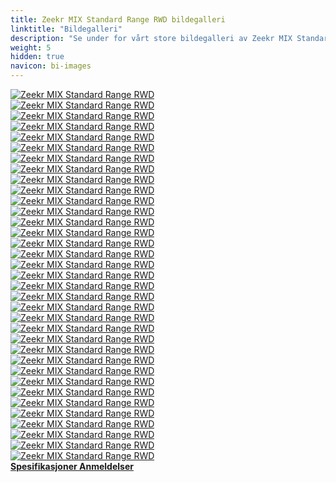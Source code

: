 ```yaml
---
title: Zeekr MIX Standard Range RWD bildegalleri
linktitle: "Bildegalleri"
description: "Se under for vårt store bildegalleri av Zeekr MIX Standard Range RWD. Klikk på bildene for høyoppløselige versjoner."
weight: 5
hidden: true
navicon: bi-images
---
```

<!-- markdownlint-disable MD033 -->
<div class="row" id ="my-gallery">
	<div class="pswp-grid-item col-6 col-md-4">
		<a href="https://media.evkx.net/multimedia/models/zeekr/mix/mix_standard_range_rwd/camping_1.jpg"
data-pswp-src="https://media.evkx.net/multimedia/models/zeekr/mix/mix_standard_range_rwd/camping_1.jpg"
data-pswp-width="3000"
data-pswp-height="2000" 
target="_blank">
			<img src="https://media.evkx.net/multimedia/models/zeekr/mix/mix_standard_range_rwd/camping_1_xst.jpg" alt="Zeekr MIX Standard Range RWD" class="img-fluid " />
		</a>
	</div>
	<div class="pswp-grid-item col-6 col-md-4">
		<a href="https://media.evkx.net/multimedia/models/zeekr/mix/mix_standard_range_rwd/dynamic_1.jpg"
data-pswp-src="https://media.evkx.net/multimedia/models/zeekr/mix/mix_standard_range_rwd/dynamic_1.jpg"
data-pswp-width="3000"
data-pswp-height="2000" 
target="_blank">
			<img src="https://media.evkx.net/multimedia/models/zeekr/mix/mix_standard_range_rwd/dynamic_1_xst.jpg" alt="Zeekr MIX Standard Range RWD" class="img-fluid " />
		</a>
	</div>
	<div class="pswp-grid-item col-6 col-md-4">
		<a href="https://media.evkx.net/multimedia/models/zeekr/mix/mix_standard_range_rwd/dynamic_2.jpg"
data-pswp-src="https://media.evkx.net/multimedia/models/zeekr/mix/mix_standard_range_rwd/dynamic_2.jpg"
data-pswp-width="3000"
data-pswp-height="2000" 
target="_blank">
			<img src="https://media.evkx.net/multimedia/models/zeekr/mix/mix_standard_range_rwd/dynamic_2_xst.jpg" alt="Zeekr MIX Standard Range RWD" class="img-fluid " />
		</a>
	</div>
	<div class="pswp-grid-item col-6 col-md-4">
		<a href="https://media.evkx.net/multimedia/models/zeekr/mix/mix_standard_range_rwd/dynamic_3.jpg"
data-pswp-src="https://media.evkx.net/multimedia/models/zeekr/mix/mix_standard_range_rwd/dynamic_3.jpg"
data-pswp-width="3000"
data-pswp-height="1999" 
target="_blank">
			<img src="https://media.evkx.net/multimedia/models/zeekr/mix/mix_standard_range_rwd/dynamic_3_xst.jpg" alt="Zeekr MIX Standard Range RWD" class="img-fluid " />
		</a>
	</div>
	<div class="pswp-grid-item col-6 col-md-4">
		<a href="https://media.evkx.net/multimedia/models/zeekr/mix/mix_standard_range_rwd/dynamic_4.jpg"
data-pswp-src="https://media.evkx.net/multimedia/models/zeekr/mix/mix_standard_range_rwd/dynamic_4.jpg"
data-pswp-width="3000"
data-pswp-height="1999" 
target="_blank">
			<img src="https://media.evkx.net/multimedia/models/zeekr/mix/mix_standard_range_rwd/dynamic_4_xst.jpg" alt="Zeekr MIX Standard Range RWD" class="img-fluid " />
		</a>
	</div>
	<div class="pswp-grid-item col-6 col-md-4">
		<a href="https://media.evkx.net/multimedia/models/zeekr/mix/mix_standard_range_rwd/dynamic_5.jpg"
data-pswp-src="https://media.evkx.net/multimedia/models/zeekr/mix/mix_standard_range_rwd/dynamic_5.jpg"
data-pswp-width="3000"
data-pswp-height="1999" 
target="_blank">
			<img src="https://media.evkx.net/multimedia/models/zeekr/mix/mix_standard_range_rwd/dynamic_5_xst.jpg" alt="Zeekr MIX Standard Range RWD" class="img-fluid " />
		</a>
	</div>
	<div class="pswp-grid-item col-6 col-md-4">
		<a href="https://media.evkx.net/multimedia/models/zeekr/mix/mix_standard_range_rwd/exterior_1.JPG"
data-pswp-src="https://media.evkx.net/multimedia/models/zeekr/mix/mix_standard_range_rwd/exterior_1.JPG"
data-pswp-width="3000"
data-pswp-height="1999" 
target="_blank">
			<img src="https://media.evkx.net/multimedia/models/zeekr/mix/mix_standard_range_rwd/exterior_1_xst.JPG" alt="Zeekr MIX Standard Range RWD" class="img-fluid " />
		</a>
	</div>
	<div class="pswp-grid-item col-6 col-md-4">
		<a href="https://media.evkx.net/multimedia/models/zeekr/mix/mix_standard_range_rwd/exterior_10.jpg"
data-pswp-src="https://media.evkx.net/multimedia/models/zeekr/mix/mix_standard_range_rwd/exterior_10.jpg"
data-pswp-width="3000"
data-pswp-height="2000" 
target="_blank">
			<img src="https://media.evkx.net/multimedia/models/zeekr/mix/mix_standard_range_rwd/exterior_10_xst.jpg" alt="Zeekr MIX Standard Range RWD" class="img-fluid " />
		</a>
	</div>
	<div class="pswp-grid-item col-6 col-md-4">
		<a href="https://media.evkx.net/multimedia/models/zeekr/mix/mix_standard_range_rwd/exterior_11.JPG"
data-pswp-src="https://media.evkx.net/multimedia/models/zeekr/mix/mix_standard_range_rwd/exterior_11.JPG"
data-pswp-width="3000"
data-pswp-height="1687" 
target="_blank">
			<img src="https://media.evkx.net/multimedia/models/zeekr/mix/mix_standard_range_rwd/exterior_11_xst.JPG" alt="Zeekr MIX Standard Range RWD" class="img-fluid " />
		</a>
	</div>
	<div class="pswp-grid-item col-6 col-md-4">
		<a href="https://media.evkx.net/multimedia/models/zeekr/mix/mix_standard_range_rwd/exterior_12.JPG"
data-pswp-src="https://media.evkx.net/multimedia/models/zeekr/mix/mix_standard_range_rwd/exterior_12.JPG"
data-pswp-width="3000"
data-pswp-height="2000" 
target="_blank">
			<img src="https://media.evkx.net/multimedia/models/zeekr/mix/mix_standard_range_rwd/exterior_12_xst.JPG" alt="Zeekr MIX Standard Range RWD" class="img-fluid " />
		</a>
	</div>
	<div class="pswp-grid-item col-6 col-md-4">
		<a href="https://media.evkx.net/multimedia/models/zeekr/mix/mix_standard_range_rwd/exterior_13.jpg"
data-pswp-src="https://media.evkx.net/multimedia/models/zeekr/mix/mix_standard_range_rwd/exterior_13.jpg"
data-pswp-width="3000"
data-pswp-height="2000" 
target="_blank">
			<img src="https://media.evkx.net/multimedia/models/zeekr/mix/mix_standard_range_rwd/exterior_13_xst.jpg" alt="Zeekr MIX Standard Range RWD" class="img-fluid " />
		</a>
	</div>
	<div class="pswp-grid-item col-6 col-md-4">
		<a href="https://media.evkx.net/multimedia/models/zeekr/mix/mix_standard_range_rwd/exterior_2.jpg"
data-pswp-src="https://media.evkx.net/multimedia/models/zeekr/mix/mix_standard_range_rwd/exterior_2.jpg"
data-pswp-width="3000"
data-pswp-height="2000" 
target="_blank">
			<img src="https://media.evkx.net/multimedia/models/zeekr/mix/mix_standard_range_rwd/exterior_2_xst.jpg" alt="Zeekr MIX Standard Range RWD" class="img-fluid " />
		</a>
	</div>
	<div class="pswp-grid-item col-6 col-md-4">
		<a href="https://media.evkx.net/multimedia/models/zeekr/mix/mix_standard_range_rwd/exterior_3.jpg"
data-pswp-src="https://media.evkx.net/multimedia/models/zeekr/mix/mix_standard_range_rwd/exterior_3.jpg"
data-pswp-width="3000"
data-pswp-height="2000" 
target="_blank">
			<img src="https://media.evkx.net/multimedia/models/zeekr/mix/mix_standard_range_rwd/exterior_3_xst.jpg" alt="Zeekr MIX Standard Range RWD" class="img-fluid " />
		</a>
	</div>
	<div class="pswp-grid-item col-6 col-md-4">
		<a href="https://media.evkx.net/multimedia/models/zeekr/mix/mix_standard_range_rwd/exterior_4.jpg"
data-pswp-src="https://media.evkx.net/multimedia/models/zeekr/mix/mix_standard_range_rwd/exterior_4.jpg"
data-pswp-width="3000"
data-pswp-height="2000" 
target="_blank">
			<img src="https://media.evkx.net/multimedia/models/zeekr/mix/mix_standard_range_rwd/exterior_4_xst.jpg" alt="Zeekr MIX Standard Range RWD" class="img-fluid " />
		</a>
	</div>
	<div class="pswp-grid-item col-6 col-md-4">
		<a href="https://media.evkx.net/multimedia/models/zeekr/mix/mix_standard_range_rwd/exterior_5.jpg"
data-pswp-src="https://media.evkx.net/multimedia/models/zeekr/mix/mix_standard_range_rwd/exterior_5.jpg"
data-pswp-width="3000"
data-pswp-height="2000" 
target="_blank">
			<img src="https://media.evkx.net/multimedia/models/zeekr/mix/mix_standard_range_rwd/exterior_5_xst.jpg" alt="Zeekr MIX Standard Range RWD" class="img-fluid " />
		</a>
	</div>
	<div class="pswp-grid-item col-6 col-md-4">
		<a href="https://media.evkx.net/multimedia/models/zeekr/mix/mix_standard_range_rwd/exterior_6.jpg"
data-pswp-src="https://media.evkx.net/multimedia/models/zeekr/mix/mix_standard_range_rwd/exterior_6.jpg"
data-pswp-width="3000"
data-pswp-height="2250" 
target="_blank">
			<img src="https://media.evkx.net/multimedia/models/zeekr/mix/mix_standard_range_rwd/exterior_6_xst.jpg" alt="Zeekr MIX Standard Range RWD" class="img-fluid " />
		</a>
	</div>
	<div class="pswp-grid-item col-6 col-md-4">
		<a href="https://media.evkx.net/multimedia/models/zeekr/mix/mix_standard_range_rwd/exterior_7.jpg"
data-pswp-src="https://media.evkx.net/multimedia/models/zeekr/mix/mix_standard_range_rwd/exterior_7.jpg"
data-pswp-width="3000"
data-pswp-height="2000" 
target="_blank">
			<img src="https://media.evkx.net/multimedia/models/zeekr/mix/mix_standard_range_rwd/exterior_7_xst.jpg" alt="Zeekr MIX Standard Range RWD" class="img-fluid " />
		</a>
	</div>
	<div class="pswp-grid-item col-6 col-md-4">
		<a href="https://media.evkx.net/multimedia/models/zeekr/mix/mix_standard_range_rwd/exterior_8.jpg"
data-pswp-src="https://media.evkx.net/multimedia/models/zeekr/mix/mix_standard_range_rwd/exterior_8.jpg"
data-pswp-width="3000"
data-pswp-height="1999" 
target="_blank">
			<img src="https://media.evkx.net/multimedia/models/zeekr/mix/mix_standard_range_rwd/exterior_8_xst.jpg" alt="Zeekr MIX Standard Range RWD" class="img-fluid " />
		</a>
	</div>
	<div class="pswp-grid-item col-6 col-md-4">
		<a href="https://media.evkx.net/multimedia/models/zeekr/mix/mix_standard_range_rwd/exterior_9.jpg"
data-pswp-src="https://media.evkx.net/multimedia/models/zeekr/mix/mix_standard_range_rwd/exterior_9.jpg"
data-pswp-width="3000"
data-pswp-height="1999" 
target="_blank">
			<img src="https://media.evkx.net/multimedia/models/zeekr/mix/mix_standard_range_rwd/exterior_9_xst.jpg" alt="Zeekr MIX Standard Range RWD" class="img-fluid " />
		</a>
	</div>
	<div class="pswp-grid-item col-6 col-md-4">
		<a href="https://media.evkx.net/multimedia/models/zeekr/mix/mix_standard_range_rwd/firstrowseats_1.jpg"
data-pswp-src="https://media.evkx.net/multimedia/models/zeekr/mix/mix_standard_range_rwd/firstrowseats_1.jpg"
data-pswp-width="3000"
data-pswp-height="2000" 
target="_blank">
			<img src="https://media.evkx.net/multimedia/models/zeekr/mix/mix_standard_range_rwd/firstrowseats_1_xst.jpg" alt="Zeekr MIX Standard Range RWD" class="img-fluid " />
		</a>
	</div>
	<div class="pswp-grid-item col-6 col-md-4">
		<a href="https://media.evkx.net/multimedia/models/zeekr/mix/mix_standard_range_rwd/frunk_1.jpg"
data-pswp-src="https://media.evkx.net/multimedia/models/zeekr/mix/mix_standard_range_rwd/frunk_1.jpg"
data-pswp-width="3000"
data-pswp-height="1999" 
target="_blank">
			<img src="https://media.evkx.net/multimedia/models/zeekr/mix/mix_standard_range_rwd/frunk_1_xst.jpg" alt="Zeekr MIX Standard Range RWD" class="img-fluid " />
		</a>
	</div>
	<div class="pswp-grid-item col-6 col-md-4">
		<a href="https://media.evkx.net/multimedia/models/zeekr/mix/mix_standard_range_rwd/headlights_1.JPG"
data-pswp-src="https://media.evkx.net/multimedia/models/zeekr/mix/mix_standard_range_rwd/headlights_1.JPG"
data-pswp-width="3000"
data-pswp-height="1999" 
target="_blank">
			<img src="https://media.evkx.net/multimedia/models/zeekr/mix/mix_standard_range_rwd/headlights_1_xst.JPG" alt="Zeekr MIX Standard Range RWD" class="img-fluid " />
		</a>
	</div>
	<div class="pswp-grid-item col-6 col-md-4">
		<a href="https://media.evkx.net/multimedia/models/zeekr/mix/mix_standard_range_rwd/headlights_2.JPG"
data-pswp-src="https://media.evkx.net/multimedia/models/zeekr/mix/mix_standard_range_rwd/headlights_2.JPG"
data-pswp-width="3000"
data-pswp-height="1999" 
target="_blank">
			<img src="https://media.evkx.net/multimedia/models/zeekr/mix/mix_standard_range_rwd/headlights_2_xst.JPG" alt="Zeekr MIX Standard Range RWD" class="img-fluid " />
		</a>
	</div>
	<div class="pswp-grid-item col-6 col-md-4">
		<a href="https://media.evkx.net/multimedia/models/zeekr/mix/mix_standard_range_rwd/headlights_3.JPG"
data-pswp-src="https://media.evkx.net/multimedia/models/zeekr/mix/mix_standard_range_rwd/headlights_3.JPG"
data-pswp-width="3000"
data-pswp-height="1999" 
target="_blank">
			<img src="https://media.evkx.net/multimedia/models/zeekr/mix/mix_standard_range_rwd/headlights_3_xst.JPG" alt="Zeekr MIX Standard Range RWD" class="img-fluid " />
		</a>
	</div>
	<div class="pswp-grid-item col-6 col-md-4">
		<a href="https://media.evkx.net/multimedia/models/zeekr/mix/mix_standard_range_rwd/headlights_4.JPG"
data-pswp-src="https://media.evkx.net/multimedia/models/zeekr/mix/mix_standard_range_rwd/headlights_4.JPG"
data-pswp-width="3000"
data-pswp-height="1999" 
target="_blank">
			<img src="https://media.evkx.net/multimedia/models/zeekr/mix/mix_standard_range_rwd/headlights_4_xst.JPG" alt="Zeekr MIX Standard Range RWD" class="img-fluid " />
		</a>
	</div>
	<div class="pswp-grid-item col-6 col-md-4">
		<a href="https://media.evkx.net/multimedia/models/zeekr/mix/mix_standard_range_rwd/headlights_5.JPG"
data-pswp-src="https://media.evkx.net/multimedia/models/zeekr/mix/mix_standard_range_rwd/headlights_5.JPG"
data-pswp-width="3000"
data-pswp-height="1999" 
target="_blank">
			<img src="https://media.evkx.net/multimedia/models/zeekr/mix/mix_standard_range_rwd/headlights_5_xst.JPG" alt="Zeekr MIX Standard Range RWD" class="img-fluid " />
		</a>
	</div>
	<div class="pswp-grid-item col-6 col-md-4">
		<a href="https://media.evkx.net/multimedia/models/zeekr/mix/mix_standard_range_rwd/interior_1.jpg"
data-pswp-src="https://media.evkx.net/multimedia/models/zeekr/mix/mix_standard_range_rwd/interior_1.jpg"
data-pswp-width="3000"
data-pswp-height="1999" 
target="_blank">
			<img src="https://media.evkx.net/multimedia/models/zeekr/mix/mix_standard_range_rwd/interior_1_xst.jpg" alt="Zeekr MIX Standard Range RWD" class="img-fluid " />
		</a>
	</div>
	<div class="pswp-grid-item col-6 col-md-4">
		<a href="https://media.evkx.net/multimedia/models/zeekr/mix/mix_standard_range_rwd/interior_2.jpg"
data-pswp-src="https://media.evkx.net/multimedia/models/zeekr/mix/mix_standard_range_rwd/interior_2.jpg"
data-pswp-width="3000"
data-pswp-height="1999" 
target="_blank">
			<img src="https://media.evkx.net/multimedia/models/zeekr/mix/mix_standard_range_rwd/interior_2_xst.jpg" alt="Zeekr MIX Standard Range RWD" class="img-fluid " />
		</a>
	</div>
	<div class="pswp-grid-item col-6 col-md-4">
		<a href="https://media.evkx.net/multimedia/models/zeekr/mix/mix_standard_range_rwd/interior_3.jpg"
data-pswp-src="https://media.evkx.net/multimedia/models/zeekr/mix/mix_standard_range_rwd/interior_3.jpg"
data-pswp-width="3000"
data-pswp-height="2000" 
target="_blank">
			<img src="https://media.evkx.net/multimedia/models/zeekr/mix/mix_standard_range_rwd/interior_3_xst.jpg" alt="Zeekr MIX Standard Range RWD" class="img-fluid " />
		</a>
	</div>
	<div class="pswp-grid-item col-6 col-md-4">
		<a href="https://media.evkx.net/multimedia/models/zeekr/mix/mix_standard_range_rwd/interior_4.jpg"
data-pswp-src="https://media.evkx.net/multimedia/models/zeekr/mix/mix_standard_range_rwd/interior_4.jpg"
data-pswp-width="3000"
data-pswp-height="2000" 
target="_blank">
			<img src="https://media.evkx.net/multimedia/models/zeekr/mix/mix_standard_range_rwd/interior_4_xst.jpg" alt="Zeekr MIX Standard Range RWD" class="img-fluid " />
		</a>
	</div>
	<div class="pswp-grid-item col-6 col-md-4">
		<a href="https://media.evkx.net/multimedia/models/zeekr/mix/mix_standard_range_rwd/main_1.jpg"
data-pswp-src="https://media.evkx.net/multimedia/models/zeekr/mix/mix_standard_range_rwd/main_1.jpg"
data-pswp-width="3000"
data-pswp-height="1999" 
target="_blank">
			<img src="https://media.evkx.net/multimedia/models/zeekr/mix/mix_standard_range_rwd/main_1_xst.jpg" alt="Zeekr MIX Standard Range RWD" class="img-fluid " />
		</a>
	</div>
	<div class="pswp-grid-item col-6 col-md-4">
		<a href="https://media.evkx.net/multimedia/models/zeekr/mix/mix_standard_range_rwd/rearlights_1.JPG"
data-pswp-src="https://media.evkx.net/multimedia/models/zeekr/mix/mix_standard_range_rwd/rearlights_1.JPG"
data-pswp-width="3000"
data-pswp-height="1999" 
target="_blank">
			<img src="https://media.evkx.net/multimedia/models/zeekr/mix/mix_standard_range_rwd/rearlights_1_xst.JPG" alt="Zeekr MIX Standard Range RWD" class="img-fluid " />
		</a>
	</div>
	<div class="pswp-grid-item col-6 col-md-4">
		<a href="https://media.evkx.net/multimedia/models/zeekr/mix/mix_standard_range_rwd/rearlights_2.JPG"
data-pswp-src="https://media.evkx.net/multimedia/models/zeekr/mix/mix_standard_range_rwd/rearlights_2.JPG"
data-pswp-width="3000"
data-pswp-height="1999" 
target="_blank">
			<img src="https://media.evkx.net/multimedia/models/zeekr/mix/mix_standard_range_rwd/rearlights_2_xst.JPG" alt="Zeekr MIX Standard Range RWD" class="img-fluid " />
		</a>
	</div>
	<div class="pswp-grid-item col-6 col-md-4">
		<a href="https://media.evkx.net/multimedia/models/zeekr/mix/mix_standard_range_rwd/roof_1.jpg"
data-pswp-src="https://media.evkx.net/multimedia/models/zeekr/mix/mix_standard_range_rwd/roof_1.jpg"
data-pswp-width="3000"
data-pswp-height="1687" 
target="_blank">
			<img src="https://media.evkx.net/multimedia/models/zeekr/mix/mix_standard_range_rwd/roof_1_xst.jpg" alt="Zeekr MIX Standard Range RWD" class="img-fluid " />
		</a>
	</div>
	<div class="pswp-grid-item col-6 col-md-4">
		<a href="https://media.evkx.net/multimedia/models/zeekr/mix/mix_standard_range_rwd/secondrowseats_1.jpg"
data-pswp-src="https://media.evkx.net/multimedia/models/zeekr/mix/mix_standard_range_rwd/secondrowseats_1.jpg"
data-pswp-width="3000"
data-pswp-height="2000" 
target="_blank">
			<img src="https://media.evkx.net/multimedia/models/zeekr/mix/mix_standard_range_rwd/secondrowseats_1_xst.jpg" alt="Zeekr MIX Standard Range RWD" class="img-fluid " />
		</a>
	</div>
</div>
<script type="module">
  import PhotoSwipeLightbox from '/js/photoswipe-lightbox.esm.js';
    const lightbox = new PhotoSwipeLightbox({
       gallery: '#my-gallery',
        children: 'a',
        pswpModule: () => import('/js/photoswipe.esm.js')
    });
lightbox.init();
</script>
<div class="mt-3 mb-3">
<a href="../specifications/" class="text-decoration-none text-black">
<strong><i class="bi-arrow-left"></i> Spesifikasjoner </strong>
</a>
<a href="../reviews/" class="text-decoration-none text-black float-end">
<strong>Anmeldelser <i class="bi-arrow-right"></i></strong>
</a>
</div>
